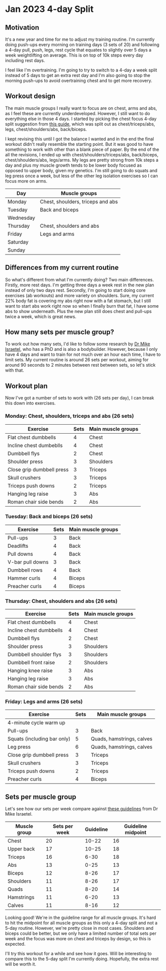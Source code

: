 # Jan 2023 4-day Split

## Motivation

It's a new year and time for me to adjust my training routine. I'm currently doing push-ups every morning on training days (3 sets of 20) and following a 4-day pull, push, legs, rest cycle that equates to slightly over 5 days a week weightlifting on average. This is on top of 10k steps every day including rest days.

I feel like I'm overtraining. I'm going to try to switch to a 4-day a week split instead of 5 days to get an extra rest day and I'm also going to stop the morning push-ups to avoid overtraining chest and to get more recovery.

## Workout design

The main muscle groups I really want to focus are on chest, arms and abs, as I feel these are currently underdeveloped. However, I still want to do everything else in those 4 days. I started by picking the chest focus 4-day split suggestion from [this guide](https://www.muscleandstrength.com/articles/the-ultimate-muscle-building-split-reference-guide.html), which was split out as chest/triceps/abs, legs, chest/shoulders/abs, back/biceps.

I kept revising this until I got the balance I wanted and in the end the final workout didn't really resemble the starting point. But it was good to have something to work with other than a blank piece of paper. By the end of the all the revisions, I ended up with chest/shoulders/triceps/abs, back/biceps, chest/shoulders/abs, legs/arms. My legs are pretty strong from 10k steps a day and plus my muscle growth tends to be lower body focused as opposed to upper body, given my genetics. I'm still going to do squats and leg press once a week, but less of the other leg isolation exercises so I can focus more on arms.

| Day       | Muscle groups                      |
| --------- | ---------------------------------- |
| Monday    | Chest, shoulders, triceps and  abs |
| Tuesday   | Back and biceps                    |
| Wednesday |                                    |
| Thursday  | Chest, shoulders and abs           |
| Friday    | Legs and arms                      |
| Saturday  |                                    |
| Sunday    |                                    |

## Differences from my current routine

So what's different from what I'm currently doing? Two main differences. Firstly, more rest days. I'm getting three days a week rest in the new plan instead of only two days rest. Secondly, I'm going to start doing core exercises (ab workouts) and more variety on shoulders. Sure, my current 22% body fat is covering my abs right now with a fat stomach, but I still want to start abs work right now so when I finally burn that fat, I have some abs to show underneath. Plus the new plan still does chest and pull-ups twice a week, which is great news.

## How many sets per muscle group?

To work out how many sets, I'd like to follow some research by [Dr Mike Israetel](https://rpstrength.com/team-member/mike-israetel-phd), who has a PhD and is also a bodybuilder. However, because I only have 4 days and want to train for not much over an hour each time, I have to limit sets. My current routine is around 26 sets per workout, aiming for around 90 seconds to 2 minutes between rest between sets, so let's stick with that.

## Workout plan

Now I've got a number of sets to work with (26 sets per day), I can break this down into exercises.

### Monday: Chest, shoulders, triceps and abs (26 sets)

| Exercise                  | Sets | Main muscle groups |
| ------------------------- | ---- | ------------------ |
| Flat chest dumbbells      | 4    | Chest              |
| Incline chest dumbeblls   | 4    | Chest              |
| Dumbbell flys             | 2    | Chest              |
| Shoulder press            | 3    | Shoulders          |
| Close grip dumbbell press | 3    | Triceps            |
| Skull crushers            | 3    | Triceps            |
| Triceps push downs        | 2    | Triceps            |
| Hanging leg raise         | 3    | Abs                |
| Roman chair side bends    | 2    | Abs                |

### Tuesday: Back and biceps (26 sets)

| Exercise         | Sets | Main muscle groups |
| ---------------- | ---- | ------------------ |
| Pull-ups         | 3    | Back               |
| Deadlifts        | 4    | Back               |
| Pull downs       | 4    | Back               |
| V-bar pull downs | 3    | Back               |
| Dumbbell rows    | 4    | Back               |
| Hammer curls     | 4    | Biceps             |
| Preacher curls   | 4    | Biceps             |

### Thursday: Chest, shoulders and abs (26 sets)

| Exercise                | Sets | Main muscle groups |
| ----------------------- | ---- | ------------------ |
| Flat chest dumbbells    | 4    | Chest              |
| Incline chest dumbbells | 4    | Chest              |
| Dumbbell flys           | 2    | Chest              |
| Shoulder press          | 3    | Shoulders          |
| Dumbbell shoulder flys  | 3    | Shoulders          |
| Dumbbell front raise    | 2    | Shoulders          |
| Hanging knee raise      | 3    | Abs                |
| Hanging leg raise       | 3    | Abs                |
| Roman chair side bends  | 2    | Abs                |

### Friday: Legs and arms (26 sets)

| Exercise                    | Sets | Main muscle groups        |
| --------------------------- | ---- | ------------------------- |
| 4-minute cycle warm up      |      |                           |
| Pull-ups                    | 3    | Back                      |
| Squats (including bar only) | 5    | Quads, hamstrings, calves |
| Leg press                   | 6    | Quads, hamstrings, calves |
| Close grip dumbbell press   | 3    | Triceps                   |
| Skull crushers              | 3    | Triceps                   |
| Triceps push downs          | 2    | Triceps                   |
| Preacher curls              | 4    | Biceps                    |

## Sets per muscle group

Let's see how our sets per week compare against [these guidelines](https://outlift.com/hypertrophy-training-volume) from Dr Mike Israetel.

| Muscle group    | Sets per week | Guideline          | Guideline midpoint |
| --------------- | ------------- | ------------------ | ------------------ |
| Chest           | 20            | 10-22              | 16                 |
| Upper back      | 17            | 10-25              | 18                 |
| Triceps         | 16            | 6-30               | 18                 |
| Abs             | 13            | 0-25               | 13                 |
| Biceps          | 12            | 8-26               | 17                 |
| Shoulders       | 11            | 8-26               | 17                 |
| Quads           | 11            | 8-20               | 14                 |
| Hamstrings      | 11            | 6-20               | 13                 |
| Calves          | 11            | 8-16               | 12                 |

Looking good! We're in the guideline range for all muscle groups. It's hard to hit the midpoint for all muscle groups as this only a 4-day split and not a 5-day routine. However, we're pretty close in most cases. Shoulders and biceps could be better, but we only have a limited number of total sets per week and the focus was more on chest and triceps by design, so this is expected.

I'll try this workout for a while and see how it goes. Will be interesting to compare this to the 5-day split I'm currently doing. Hopefully, the extra rest will be worth it.